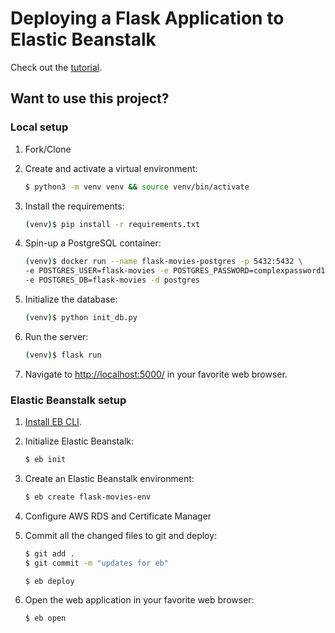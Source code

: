 # Deploying a Flask Application to Elastic Beanstalk

Check out the [tutorial](https://testdriven.io/blog/flask-elastic-beanstalk/).

## Want to use this project?

### Local setup

1. Fork/Clone

1. Create and activate a virtual environment:

    ```sh
    $ python3 -m venv venv && source venv/bin/activate
    ```

1. Install the requirements:

    ```sh
    (venv)$ pip install -r requirements.txt
    ```

1. Spin-up a PostgreSQL container:

    ```sh
   (venv)$ docker run --name flask-movies-postgres -p 5432:5432 \
   -e POSTGRES_USER=flask-movies -e POSTGRES_PASSWORD=complexpassword123 \
   -e POSTGRES_DB=flask-movies -d postgres
    ```

1. Initialize the database:

    ```sh
    (venv)$ python init_db.py
    ```

1. Run the server:

    ```sh
    (venv)$ flask run
    ```

1. Navigate to [http://localhost:5000/](http://localhost:5000/) in your favorite web browser.

### Elastic Beanstalk setup

1. [Install EB CLI](https://github.com/aws/aws-elastic-beanstalk-cli-setup#2-quick-start).

1. Initialize Elastic Beanstalk:

    ```sh
    $ eb init
    ```

1. Create an Elastic Beanstalk environment:

    ```sh
   $ eb create flask-movies-env
    ```

1. Configure AWS RDS and Certificate Manager

1. Commit all the changed files to git and deploy:

   ```sh
   $ git add .
   $ git commit -m "updates for eb"

   $ eb deploy
   ```

1. Open the web application in your favorite web browser:

   ```sh
   $ eb open
   ```
